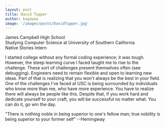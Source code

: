 ```yaml
---
layout: post
title: David Tupper
author: kagawaa
image: '/images/posts/DavidTupper.jpg'
---
```


James Campbell High School  
Studying Computer Science at University of Southern California  
Native Stories Intern  

I started college without any formal coding experience; it was tough. However, the steep learning curve I faced taught me to rise to the challenge. These sort of challenges present themselves often (see debugging). Engineers need to remain flexible and open to learning new ideas. Part of that is realizing that you won't always be the best in your field. One of the challenges I've faced at USC is being surrounded by individuals who know more than me, who have more experience. You have to realize there will always be people like this. Despite that, if you work hard and dedicate yourself to your craft, you will be successful no matter what. You can do it, go win the day.

"There is nothing noble in being superior to one's fellow man; true nobility is being superior to your former self" --Hemingway
